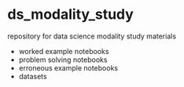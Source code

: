 # ds_modality_study
repository for data science modality study materials
 - worked example notebooks
 - problem solving notebooks
 - erroneous example notebooks
 - datasets 
